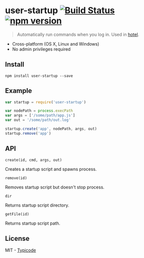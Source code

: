 # user-startup [![Build Status](https://travis-ci.org/typicode/user-startup.svg)](https://travis-ci.org/typicode/user-startup) [![npm version](https://badge.fury.io/js/user-startup.svg)](https://www.npmjs.com/package/user-startup)

> Automatically run commands when you log in. Used in [hotel](https://github.com/typicode/hotel).

  * Cross-platform (OS X, Linux and Windows)
  * No admin privileges required

## Install

```
npm install user-startup --save
```

## Example

```javascript
var startup = require('user-startup')

var nodePath = process.execPath
var args = ['/some/path/app.js']
var out = '/some/path/out.log'

startup.create('app', nodePath, args, out)
startup.remove('app')
```

## API

`create(id, cmd, args, out)`

Creates a startup script and spawns process.

`remove(id)`

Removes startup script but doesn't stop process.

`dir`

Returns startup script directory.

`getFile(id)`

Returns startup script path.

## License

MIT - [Typicode](https://github.com/typicode)
